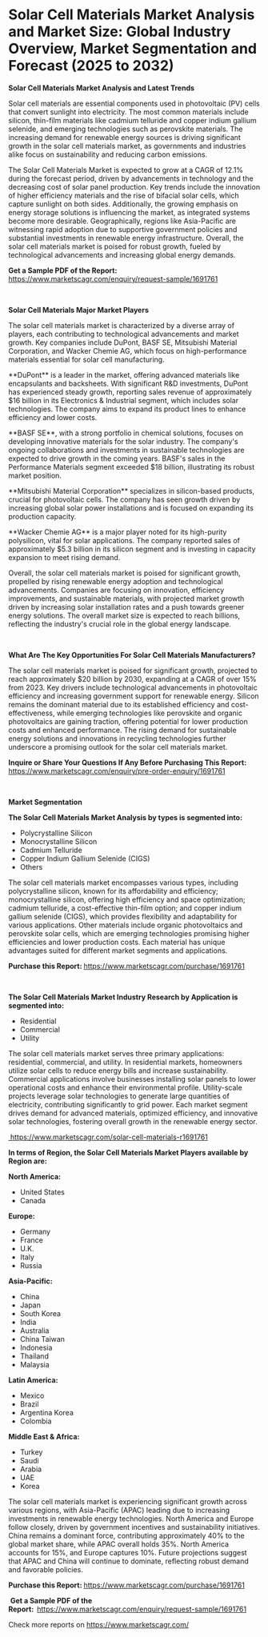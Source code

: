 <p><h1>Solar Cell Materials Market Analysis and Market Size: Global Industry Overview, Market Segmentation and Forecast (2025 to 2032)</h1></p><p><strong>Solar Cell Materials Market Analysis and Latest Trends</strong></p>
<p><p>Solar cell materials are essential components used in photovoltaic (PV) cells that convert sunlight into electricity. The most common materials include silicon, thin-film materials like cadmium telluride and copper indium gallium selenide, and emerging technologies such as perovskite materials. The increasing demand for renewable energy sources is driving significant growth in the solar cell materials market, as governments and industries alike focus on sustainability and reducing carbon emissions.</p><p>The Solar Cell Materials Market is expected to grow at a CAGR of 12.1% during the forecast period, driven by advancements in technology and the decreasing cost of solar panel production. Key trends include the innovation of higher efficiency materials and the rise of bifacial solar cells, which capture sunlight on both sides. Additionally, the growing emphasis on energy storage solutions is influencing the market, as integrated systems become more desirable. Geographically, regions like Asia-Pacific are witnessing rapid adoption due to supportive government policies and substantial investments in renewable energy infrastructure. Overall, the solar cell materials market is poised for robust growth, fueled by technological advancements and increasing global energy demands.</p></p>
<p><strong>Get a Sample PDF of the Report:&nbsp;</strong> <a href="https://www.marketscagr.com/enquiry/request-sample/1691761?utm_campaign=2992&utm_medium=2&utm_source=Github&utm_content=ia&utm_term=27032025&utm_id=solar-cell-materials">https://www.marketscagr.com/enquiry/request-sample/1691761</a></p>
<p>&nbsp;</p>
<p><strong>Solar Cell Materials Major Market Players</strong></p>
<p><p>The solar cell materials market is characterized by a diverse array of players, each contributing to technological advancements and market growth. Key companies include DuPont, BASF SE, Mitsubishi Material Corporation, and Wacker Chemie AG, which focus on high-performance materials essential for solar cell manufacturing.</p><p>**DuPont** is a leader in the market, offering advanced materials like encapsulants and backsheets. With significant R&D investments, DuPont has experienced steady growth, reporting sales revenue of approximately $16 billion in its Electronics & Industrial segment, which includes solar technologies. The company aims to expand its product lines to enhance efficiency and lower costs.</p><p>**BASF SE**, with a strong portfolio in chemical solutions, focuses on developing innovative materials for the solar industry. The company's ongoing collaborations and investments in sustainable technologies are expected to drive growth in the coming years. BASF's sales in the Performance Materials segment exceeded $18 billion, illustrating its robust market position.</p><p>**Mitsubishi Material Corporation** specializes in silicon-based products, crucial for photovoltaic cells. The company has seen growth driven by increasing global solar power installations and is focused on expanding its production capacity. </p><p>**Wacker Chemie AG** is a major player noted for its high-purity polysilicon, vital for solar applications. The company reported sales of approximately $5.3 billion in its silicon segment and is investing in capacity expansion to meet rising demand.</p><p>Overall, the solar cell materials market is poised for significant growth, propelled by rising renewable energy adoption and technological advancements. Companies are focusing on innovation, efficiency improvements, and sustainable materials, with projected market growth driven by increasing solar installation rates and a push towards greener energy solutions. The overall market size is expected to reach billions, reflecting the industry's crucial role in the global energy landscape.</p></p>
<p>&nbsp;</p>
<p><strong>What Are The Key Opportunities For Solar Cell Materials Manufacturers?</strong></p>
<p><p>The solar cell materials market is poised for significant growth, projected to reach approximately $20 billion by 2030, expanding at a CAGR of over 15% from 2023. Key drivers include technological advancements in photovoltaic efficiency and increasing government support for renewable energy. Silicon remains the dominant material due to its established efficiency and cost-effectiveness, while emerging technologies like perovskite and organic photovoltaics are gaining traction, offering potential for lower production costs and enhanced performance. The rising demand for sustainable energy solutions and innovations in recycling technologies further underscore a promising outlook for the solar cell materials market.</p></p>
<p><strong>Inquire or Share Your Questions If Any Before Purchasing This Report:</strong> <a href="https://www.marketscagr.com/enquiry/pre-order-enquiry/1691761?utm_campaign=2992&utm_medium=2&utm_source=Github&utm_content=ia&utm_term=27032025&utm_id=solar-cell-materials">https://www.marketscagr.com/enquiry/pre-order-enquiry/1691761</a></p>
<p>&nbsp;</p>
<p><strong>Market Segmentation</strong></p>
<p><strong>The Solar Cell Materials Market Analysis by types is segmented into:</strong></p>
<p><ul><li>Polycrystalline Silicon</li><li>Monocrystalline Silicon</li><li>Cadmium Telluride</li><li>Copper Indium Gallium Selenide (CIGS)</li><li>Others</li></ul></p>
<p><p>The solar cell materials market encompasses various types, including polycrystalline silicon, known for its affordability and efficiency; monocrystalline silicon, offering high efficiency and space optimization; cadmium telluride, a cost-effective thin-film option; and copper indium gallium selenide (CIGS), which provides flexibility and adaptability for various applications. Other materials include organic photovoltaics and perovskite solar cells, which are emerging technologies promising higher efficiencies and lower production costs. Each material has unique advantages suited for different market segments and applications.</p></p>
<p><strong>Purchase this Report:&nbsp;</strong><a href="https://www.marketscagr.com/purchase/1691761?utm_campaign=2992&utm_medium=2&utm_source=Github&utm_content=ia&utm_term=27032025&utm_id=solar-cell-materials">https://www.marketscagr.com/purchase/1691761</a></p>
<p>&nbsp;</p>
<p><strong>The Solar Cell Materials Market Industry Research by Application is segmented into:</strong></p>
<p><ul><li>Residential</li><li>Commercial</li><li>Utility</li></ul></p>
<p><p>The solar cell materials market serves three primary applications: residential, commercial, and utility. In residential markets, homeowners utilize solar cells to reduce energy bills and increase sustainability. Commercial applications involve businesses installing solar panels to lower operational costs and enhance their environmental profile. Utility-scale projects leverage solar technologies to generate large quantities of electricity, contributing significantly to grid power. Each market segment drives demand for advanced materials, optimized efficiency, and innovative solar technologies, fostering overall growth in the renewable energy sector.</p></p>
<p><a href="https://www.marketscagr.com/solar-cell-materials-r1691761?utm_campaign=2992&utm_medium=2&utm_source=Github&utm_content=ia&utm_term=27032025&utm_id=solar-cell-materials">&nbsp;https://www.marketscagr.com/solar-cell-materials-r1691761</a></p>
<p><strong>In terms of Region, the Solar Cell Materials Market Players available by Region are:</strong></p>
<p>
    <p> <strong> North America: </strong>
        <ul>
            <li>United States</li>
            <li>Canada</li>
        </ul>
        </p> 
    <p> <strong> Europe: </strong>
        <ul>
            <li>Germany</li>
            <li>France</li>
            <li>U.K.</li>
            <li>Italy</li>
            <li>Russia</li>
        </ul>
        </p> 
    <p> <strong> Asia-Pacific: </strong>
        <ul>
            <li>China</li>
            <li>Japan</li>
            <li>South Korea</li>
            <li>India</li>
            <li>Australia</li>
            <li>China Taiwan</li>
            <li>Indonesia</li>
            <li>Thailand</li>
            <li>Malaysia</li>
        </ul>
        </p> 
    <p> <strong> Latin America: </strong>
        <ul>
            <li>Mexico</li>
            <li>Brazil</li>
            <li>Argentina Korea</li>
            <li>Colombia</li>
        </ul>
        </p> 
    <p> <strong> Middle East & Africa: </strong>
        <ul>
            <li>Turkey</li>
            <li>Saudi</li>
            <li>Arabia</li>
            <li>UAE</li>
            <li>Korea</li>
        </ul>
    </p>
    </p>
<p><p>The solar cell materials market is experiencing significant growth across various regions, with Asia-Pacific (APAC) leading due to increasing investments in renewable energy technologies. North America and Europe follow closely, driven by government incentives and sustainability initiatives. China remains a dominant force, contributing approximately 40% to the global market share, while APAC overall holds 35%. North America accounts for 15%, and Europe captures 10%. Future projections suggest that APAC and China will continue to dominate, reflecting robust demand and favorable policies.</p></p>
<p><strong>Purchase this Report: </strong><a href="https://www.marketscagr.com/purchase/1691761?utm_campaign=2992&utm_medium=2&utm_source=Github&utm_content=ia&utm_term=27032025&utm_id=solar-cell-materials">https://www.marketscagr.com/purchase/1691761</a></p>
<p>&nbsp;<strong>Get a Sample PDF of the Report:&nbsp;&nbsp;</strong><a href="https://www.marketscagr.com/enquiry/request-sample/1691761?utm_campaign=2992&utm_medium=2&utm_source=Github&utm_content=ia&utm_term=27032025&utm_id=solar-cell-materials">https://www.marketscagr.com/enquiry/request-sample/1691761</a></p>
<p><strong></strong></p>
<p>Check more reports on <a href="https://www.marketscagr.com/?utm_campaign=2992&utm_medium=2&utm_source=Github&utm_content=ia&utm_term=27032025&utm_id=solar-cell-materials">https://www.marketscagr.com/</a></p>
